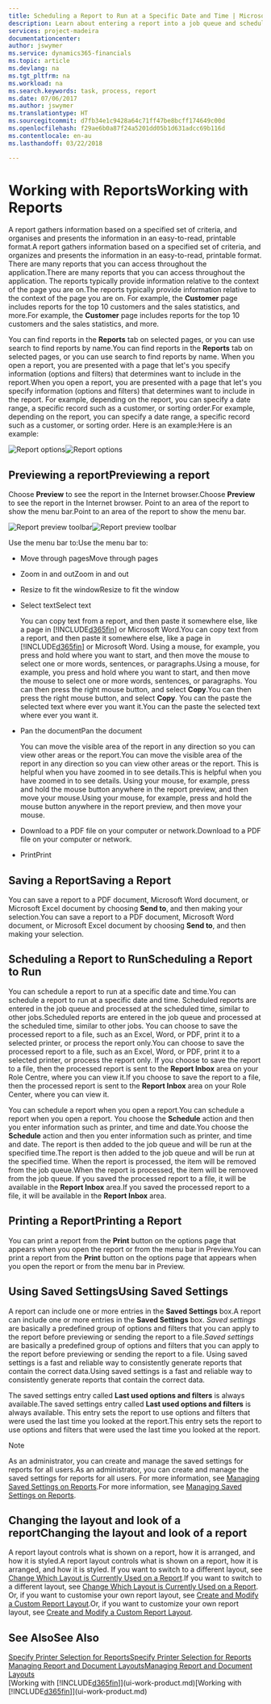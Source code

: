 ```yaml
---
title: Scheduling a Report to Run at a Specific Date and Time | Microsoft Docs
description: Learn about entering a report into a job queue and scheduling it to be processed at a specific date and time.
services: project-madeira
documentationcenter: 
author: jswymer
ms.service: dynamics365-financials
ms.topic: article
ms.devlang: na
ms.tgt_pltfrm: na
ms.workload: na
ms.search.keywords: task, process, report
ms.date: 07/06/2017
ms.author: jswymer
ms.translationtype: HT
ms.sourcegitcommit: d7fb34e1c9428a64c71ff47be8bcff174649c00d
ms.openlocfilehash: f29ae6b0a87f24a5201dd05b1d631adcc69b116d
ms.contentlocale: en-au
ms.lasthandoff: 03/22/2018

---
```

# <a name="working-with-reports"></a><span data-ttu-id="17236-103">Working with Reports</span><span class="sxs-lookup"><span data-stu-id="17236-103">Working with Reports</span></span>
<span data-ttu-id="17236-104">A report gathers information based on a specified set of criteria, and organises and presents the information in an easy-to-read, printable format.</span><span class="sxs-lookup"><span data-stu-id="17236-104">A report gathers information based on a specified set of criteria, and organizes and presents the information in an easy-to-read, printable format.</span></span> <span data-ttu-id="17236-105">There are many reports that you can access throughout the application.</span><span class="sxs-lookup"><span data-stu-id="17236-105">There are many reports that you can access throughout the application.</span></span> <span data-ttu-id="17236-106">The reports typically provide information relative to the context of the page you are on.</span><span class="sxs-lookup"><span data-stu-id="17236-106">The reports typically provide information relative to the context of the page you are on.</span></span> <span data-ttu-id="17236-107">For example, the **Customer** page includes reports for the top 10 customers and the sales statistics, and more.</span><span class="sxs-lookup"><span data-stu-id="17236-107">For example, the **Customer** page includes reports for the top 10 customers and the sales statistics, and more.</span></span>

<span data-ttu-id="17236-108">You can find reports in the **Reports** tab on selected pages, or you can use search to find reports by name.</span><span class="sxs-lookup"><span data-stu-id="17236-108">You can find reports in the **Reports** tab on selected pages, or you can use search to find reports by name.</span></span> <span data-ttu-id="17236-109">When you open a report, you are presented with a page that let's you specify information (options and filters) that determines want to include in the report.</span><span class="sxs-lookup"><span data-stu-id="17236-109">When you open a report, you are presented with a page that let's you specify information (options and filters) that determines want to include in the report.</span></span> <span data-ttu-id="17236-110">For example, depending on the report, you can specify a date range, a specific record such as a customer, or sorting order.</span><span class="sxs-lookup"><span data-stu-id="17236-110">For example, depending on the report, you can specify a date range, a specific record such as a customer, or sorting order.</span></span> <span data-ttu-id="17236-111">Here is an example:</span><span class="sxs-lookup"><span data-stu-id="17236-111">Here is an example:</span></span>

<span data-ttu-id="17236-112">![Report options](media/report_options.png "Report options")</span><span class="sxs-lookup"><span data-stu-id="17236-112">![Report options](media/report_options.png "Report options")</span></span>

## <a name="previewing-a-report"></a><span data-ttu-id="17236-113">Previewing a report</span><span class="sxs-lookup"><span data-stu-id="17236-113">Previewing a report</span></span>
<span data-ttu-id="17236-114">Choose **Preview** to see the report in the Internet browser.</span><span class="sxs-lookup"><span data-stu-id="17236-114">Choose **Preview** to see the report in the Internet browser.</span></span> <span data-ttu-id="17236-115">Point to an area of the report to show the menu bar.</span><span class="sxs-lookup"><span data-stu-id="17236-115">Point to an area of the report to show the menu bar.</span></span>  

<span data-ttu-id="17236-116">![Report preview toolbar](media/report_viewer.png "Report preview toolbar")</span><span class="sxs-lookup"><span data-stu-id="17236-116">![Report preview toolbar](media/report_viewer.png "Report preview toolbar")</span></span>

<span data-ttu-id="17236-117">Use the menu bar to:</span><span class="sxs-lookup"><span data-stu-id="17236-117">Use the menu bar to:</span></span>

-   <span data-ttu-id="17236-118">Move through pages</span><span class="sxs-lookup"><span data-stu-id="17236-118">Move through pages</span></span>
-   <span data-ttu-id="17236-119">Zoom in and out</span><span class="sxs-lookup"><span data-stu-id="17236-119">Zoom in and out</span></span>
-   <span data-ttu-id="17236-120">Resize to fit the window</span><span class="sxs-lookup"><span data-stu-id="17236-120">Resize to fit the window</span></span>
-   <span data-ttu-id="17236-121">Select text</span><span class="sxs-lookup"><span data-stu-id="17236-121">Select text</span></span>

    <span data-ttu-id="17236-122">You can copy text from a report, and then paste it somewhere else, like a page in [!INCLUDE[d365fin](includes/d365fin_md.md)] or Microsoft Word.</span><span class="sxs-lookup"><span data-stu-id="17236-122">You can copy text from a report, and then paste it somewhere else, like a page in [!INCLUDE[d365fin](includes/d365fin_md.md)] or Microsoft Word.</span></span>  <span data-ttu-id="17236-123">Using a mouse, for example, you press and hold where you want to start, and then move the mouse to select one or more words, sentences, or paragraphs.</span><span class="sxs-lookup"><span data-stu-id="17236-123">Using a mouse, for example, you press and hold where you want to start, and then move the mouse to select one or more words, sentences, or paragraphs.</span></span> <span data-ttu-id="17236-124">You can then press the right mouse button, and select **Copy**.</span><span class="sxs-lookup"><span data-stu-id="17236-124">You can then press the right mouse button, and select **Copy**.</span></span> <span data-ttu-id="17236-125">You can the paste the selected text where ever you want it.</span><span class="sxs-lookup"><span data-stu-id="17236-125">You can the paste the selected text where ever you want it.</span></span>
-   <span data-ttu-id="17236-126">Pan the document</span><span class="sxs-lookup"><span data-stu-id="17236-126">Pan the document</span></span>

    <span data-ttu-id="17236-127">You can move the visible area of the report in any direction so you can view other areas or the report.</span><span class="sxs-lookup"><span data-stu-id="17236-127">You can move the visible area of the report in any direction so you can view other areas or the report.</span></span> <span data-ttu-id="17236-128">This is helpful when you have zoomed in to see details.</span><span class="sxs-lookup"><span data-stu-id="17236-128">This is helpful when you have zoomed in to see details.</span></span>  <span data-ttu-id="17236-129">Using your mouse, for example, press and hold the mouse button anywhere in the report preview, and then move your mouse.</span><span class="sxs-lookup"><span data-stu-id="17236-129">Using your mouse, for example, press and hold the mouse button anywhere in the report preview, and then move your mouse.</span></span>

-   <span data-ttu-id="17236-130">Download to a PDF file on your computer or network.</span><span class="sxs-lookup"><span data-stu-id="17236-130">Download to a PDF file on your computer or network.</span></span>
-   <span data-ttu-id="17236-131">Print</span><span class="sxs-lookup"><span data-stu-id="17236-131">Print</span></span>


## <a name="saving-a-report"></a><span data-ttu-id="17236-132">Saving a Report</span><span class="sxs-lookup"><span data-stu-id="17236-132">Saving a Report</span></span>
<span data-ttu-id="17236-133">You can save a report to a PDF document, Microsoft Word document, or Microsoft Excel document by choosing **Send to**, and then making your selection.</span><span class="sxs-lookup"><span data-stu-id="17236-133">You can save a report to a PDF document, Microsoft Word document, or Microsoft Excel document by choosing **Send to**, and then making your selection.</span></span>

## <a name="ScheduleReport"></a> <span data-ttu-id="17236-134">Scheduling a Report to Run</span><span class="sxs-lookup"><span data-stu-id="17236-134">Scheduling a Report to Run</span></span>
<span data-ttu-id="17236-135">You can schedule a report to run at a specific date and time.</span><span class="sxs-lookup"><span data-stu-id="17236-135">You can schedule a report to run at a specific date and time.</span></span> <span data-ttu-id="17236-136">Scheduled reports are entered in the job queue and processed at the scheduled time, similar to other jobs.</span><span class="sxs-lookup"><span data-stu-id="17236-136">Scheduled reports are entered in the job queue and processed at the scheduled time, similar to other jobs.</span></span> <span data-ttu-id="17236-137">You can choose to save the processed report to a file, such as an Excel, Word, or PDF, print it to a selected printer, or process the report only.</span><span class="sxs-lookup"><span data-stu-id="17236-137">You can choose to save the processed report to a file, such as an Excel, Word, or PDF, print it to a selected printer, or process the report only.</span></span> <span data-ttu-id="17236-138">If you choose to save the report to a file, then the processed report is sent to the **Report Inbox** area on your Role Centre, where you can view it.</span><span class="sxs-lookup"><span data-stu-id="17236-138">If you choose to save the report to a file, then the processed report is sent to the **Report Inbox** area on your Role Center, where you can view it.</span></span>

<span data-ttu-id="17236-139">You can schedule a report when you open a report.</span><span class="sxs-lookup"><span data-stu-id="17236-139">You can schedule a report when you open a report.</span></span> <span data-ttu-id="17236-140">You choose the **Schedule** action and then you enter information such as printer, and time and date.</span><span class="sxs-lookup"><span data-stu-id="17236-140">You choose the **Schedule** action and then you enter information such as printer, and time and date.</span></span> <span data-ttu-id="17236-141">The report is then added to the job queue and will be run at the specified time.</span><span class="sxs-lookup"><span data-stu-id="17236-141">The report is then added to the job queue and will be run at the specified time.</span></span> <span data-ttu-id="17236-142">When the report is processed, the item will be removed from the job queue.</span><span class="sxs-lookup"><span data-stu-id="17236-142">When the report is processed, the item will be removed from the job queue.</span></span> <span data-ttu-id="17236-143">If you saved the processed report to a file, it will be available in the **Report Inbox** area.</span><span class="sxs-lookup"><span data-stu-id="17236-143">If you saved the processed report to a file, it will be available in the **Report Inbox** area.</span></span>

## <a name="PrintReport"></a><span data-ttu-id="17236-144">Printing a Report</span><span class="sxs-lookup"><span data-stu-id="17236-144">Printing a Report</span></span>
<span data-ttu-id="17236-145">You can print a report from the **Print** button on the options page that appears when you open the report or from the menu bar in Preview.</span><span class="sxs-lookup"><span data-stu-id="17236-145">You can print a report from the **Print** button on the options page that appears when you open the report or from the menu bar in Preview.</span></span>

## <a name="using-saved-settings"></a><span data-ttu-id="17236-146">Using Saved Settings</span><span class="sxs-lookup"><span data-stu-id="17236-146">Using Saved Settings</span></span>
<span data-ttu-id="17236-147">A report can include one or more entries in the **Saved Settings** box.</span><span class="sxs-lookup"><span data-stu-id="17236-147">A report can include one or more entries in the **Saved Settings** box.</span></span> <span data-ttu-id="17236-148">*Saved settings* are basically a predefined group of options and filters that you can apply to the report before previewing or sending the report to a file.</span><span class="sxs-lookup"><span data-stu-id="17236-148">*Saved settings* are basically a predefined group of options and filters that you can apply to the report before previewing or sending the report to a file.</span></span> <span data-ttu-id="17236-149">Using saved settings is a fast and reliable way to consistently generate reports that contain the correct data.</span><span class="sxs-lookup"><span data-stu-id="17236-149">Using saved settings is a fast and reliable way to consistently generate reports that contain the correct data.</span></span>

<span data-ttu-id="17236-150">The saved settings entry called **Last used options and filters** is always available.</span><span class="sxs-lookup"><span data-stu-id="17236-150">The saved settings entry called **Last used options and filters** is always available.</span></span> <span data-ttu-id="17236-151">This entry sets the report to use options and filters that were used the last time you looked at the report.</span><span class="sxs-lookup"><span data-stu-id="17236-151">This entry sets the report to use options and filters that were used the last time you looked at the report.</span></span>

>[!NOTE]
><span data-ttu-id="17236-152">As an administrator, you can create and manage the saved settings for reports for all users.</span><span class="sxs-lookup"><span data-stu-id="17236-152">As an administrator, you can create and manage the saved settings for reports for all users.</span></span> <span data-ttu-id="17236-153">For more information, see [Managing Saved Settings on Reports](reports-saving-reusing-settings.md).</span><span class="sxs-lookup"><span data-stu-id="17236-153">For more information, see [Managing Saved Settings on Reports](reports-saving-reusing-settings.md).</span></span>

## <a name="changing-the-layout-and-look-of-a-report"></a><span data-ttu-id="17236-154">Changing the layout and look of a report</span><span class="sxs-lookup"><span data-stu-id="17236-154">Changing the layout and look of a report</span></span>
<span data-ttu-id="17236-155">A report layout controls what is shown on a report, how it is arranged, and how it is styled.</span><span class="sxs-lookup"><span data-stu-id="17236-155">A report layout controls what is shown on a report, how it is arranged, and how it is styled.</span></span> <span data-ttu-id="17236-156">If you want to switch to a different layout, see [Change Which Layout is Currently Used on a Report](ui-how-change-layout-currently-used-report.md).</span><span class="sxs-lookup"><span data-stu-id="17236-156">If you want to switch to a different layout, see [Change Which Layout is Currently Used on a Report](ui-how-change-layout-currently-used-report.md).</span></span> <span data-ttu-id="17236-157">Or, if you want to customise your own report layout, see [Create and Modify a Custom Report Layout](ui-how-create-custom-report-layout.md).</span><span class="sxs-lookup"><span data-stu-id="17236-157">Or, if you want to customize your own report layout, see [Create and Modify a Custom Report Layout](ui-how-create-custom-report-layout.md).</span></span>

## <a name="see-also"></a><span data-ttu-id="17236-158">See Also</span><span class="sxs-lookup"><span data-stu-id="17236-158">See Also</span></span>
[<span data-ttu-id="17236-159">Specify Printer Selection for Reports</span><span class="sxs-lookup"><span data-stu-id="17236-159">Specify Printer Selection for Reports</span></span>](ui-specify-printer-selection-reports.md)  
[<span data-ttu-id="17236-160">Managing Report and Document Layouts</span><span class="sxs-lookup"><span data-stu-id="17236-160">Managing Report and Document Layouts</span></span>](ui-manage-report-layouts.md)  
<span data-ttu-id="17236-161">[Working with [!INCLUDE[d365fin](includes/d365fin_md.md)]](ui-work-product.md)</span><span class="sxs-lookup"><span data-stu-id="17236-161">[Working with [!INCLUDE[d365fin](includes/d365fin_md.md)]](ui-work-product.md)</span></span>

